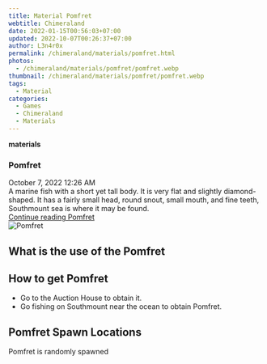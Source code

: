 ```yaml
---
title: Material Pomfret
webtitle: Chimeraland
date: 2022-01-15T00:56:03+07:00
updated: 2022-10-07T00:26:37+07:00
author: L3n4r0x
permalink: /chimeraland/materials/pomfret.html
photos:
  - /chimeraland/materials/pomfret/pomfret.webp
thumbnail: /chimeraland/materials/pomfret/pomfret.webp
tags:
  - Material
categories:
  - Games
  - Chimeraland
  - Materials
---
```


<section id="bootstrap-wrapper">
  <link
    rel="stylesheet"
    href="https://cdn.statically.io/gh/dimaslanjaka/Web-Manajemen/40ac3225/css/bootstrap-4.5-wrapper.css"
  />
  <div
    class="row g-0 border rounded overflow-hidden flex-md-row mb-4 shadow-sm position-relative"
  >
    <div class="col p-4 d-flex flex-column position-static">
      <strong class="d-inline-block mb-2 text-success">materials</strong>
      <h3 class="mb-0">Pomfret</h3>
      <div class="mb-1 text-muted">October 7, 2022 12:26 AM</div>
      <div class="mb-2 border p-1">
        A marine fish with a short yet tall body. It is very flat and slightly
        diamond-shaped. It has a fairly small head, round snout, small mouth,
        and fine teeth, Southmount sea is where it may be found.
      </div>
      <a
        href="/chimeraland/materials/pomfret.html"
        class="stretched-link d-none"
        >Continue reading Pomfret</a
      >
    </div>
    <div class="col-auto d-none d-lg-block">
      <img src="/chimeraland/materials/pomfret/pomfret.webp" alt="Pomfret" />
    </div>
  </div>
  <div class="row">
    <div class="col-lg-6 col-12 mb-2">
      <div class="card">
        <div class="card-body">
          <h2 class="card-title">What is the use of the Pomfret</h2>
          <div class="card-text"><ul></ul></div>
        </div>
      </div>
    </div>
    <div class="col-lg-6 col-12 mb-2">
      <div class="card">
        <div class="card-body">
          <h2 class="card-title">How to get Pomfret</h2>
          <div class="card-text">
            <ul>
              <li>Go to the Auction House to obtain it.</li>
              <li>
                Go fishing on Southmount near the ocean to obtain Pomfret.
              </li>
            </ul>
          </div>
        </div>
      </div>
    </div>
    <div class="col-12 mb-2">
      <h2>Pomfret Spawn Locations</h2>
      <p>Pomfret is randomly spawned</p>
    </div>
  </div>
</section>